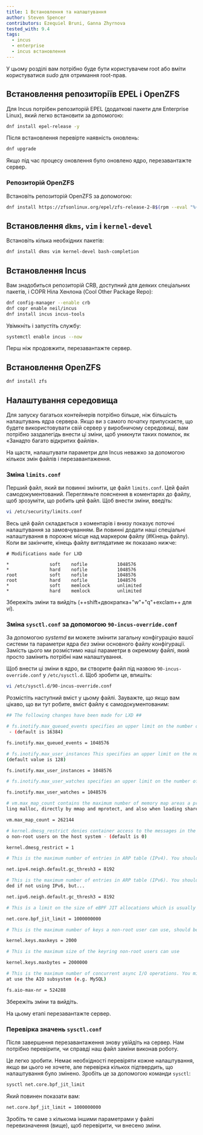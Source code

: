 ```yaml
---
title: 1 Встановлення та налаштування
author: Steven Spencer
contributors: Ezequiel Bruni, Ganna Zhyrnova
tested_with: 9.4
tags:
  - incus
  - enterprise
  - incus встановлення
---
```


У цьому розділі вам потрібно буде бути користувачем root або вміти користуватися _sudo_ для отримання root-прав.

## Встановлення репозиторіїв EPEL і OpenZFS

Для Incus потрібен репозиторій EPEL (додаткові пакети для Enterprise Linux), який легко встановити за допомогою:

```bash
dnf install epel-release -y
```

Після встановлення перевірте наявність оновлень:

```bash
dnf upgrade
```

Якщо під час процесу оновлення було оновлено ядро, перезавантажте сервер.

### Репозиторій OpenZFS

Встановіть репозиторій OpenZFS за допомогою:

```bash
dnf install https://zfsonlinux.org/epel/zfs-release-2-8$(rpm --eval "%{dist}").noarch.rpm
```

## Встановлення `dkms`, `vim` і `kernel-devel`

Встановіть кілька необхідних пакетів:

```bash
dnf install dkms vim kernel-devel bash-completion
```

## Встановлення Incus

Вам знадобиться репозиторій CRB, доступний для деяких спеціальних пакетів, і COPR Ніла Хенлона (Cool Other Package Repo):

```bash
dnf config-manager --enable crb
dnf copr enable neil/incus
dnf install incus incus-tools
```

Увімкніть і запустіть службу:

```bash
systemctl enable incus --now
```

Перш ніж продовжити, перезавантажте сервер.

## Встановлення OpenZFS

```bash
dnf install zfs
```

## Налаштування середовища

Для запуску багатьох контейнерів потрібно більше, ніж більшість налаштувань ядра сервера. Якщо ви з самого початку припускаєте, що будете використовувати свій сервер у виробничому середовищі, вам потрібно заздалегідь внести ці зміни, щоб уникнути таких помилок, як «Занадто багато відкритих файлів».

На щастя, налаштувати параметри для Incus неважко за допомогою кількох змін файлів і перезавантаження.

### Зміна `limits.conf`

Перший файл, який ви повинні змінити, це файл `limits.conf`. Цей файл самодокументований. Перегляньте пояснення в коментарях до файлу, щоб зрозуміти, що робить цей файл. Щоб внести зміни, введіть:

```bash
vi /etc/security/limits.conf
```

Весь цей файл складається з коментарів і внизу показує поточні налаштування за замовчуванням. Ви повинні додати наші спеціальні налаштування в порожнє місце над маркером файлу (#Кінець файлу). Коли ви закінчите, кінець файлу виглядатиме як показано нижче:

```text
# Modifications made for LXD

*               soft    nofile           1048576
*               hard    nofile           1048576
root            soft    nofile           1048576
root            hard    nofile           1048576
*               soft    memlock          unlimited
*               hard    memlock          unlimited
```

Збережіть зміни та вийдіть (++shift+двокрапка+"w"+"q"+exclam++ для _vi_).

### Зміна `sysctl.conf` за допомогою `90-incus-override.conf`

За допомогою _systemd_ ви можете змінити загальну конфігурацію вашої системи та параметри ядра _без_ зміни основного файлу конфігурації. Замість цього ми розмістимо наші параметри в окремому файлі, який просто замінить потрібні нам налаштування.

Щоб внести ці зміни в ядро, ви створите файл під назвою `90-incus-override.conf` у `/etc/sysctl.d`. Щоб зробити це, впишіть:

```bash
vi /etc/sysctl.d/90-incus-override.conf
```

Розмістіть наступний вміст у цьому файлі. Зауважте, що якщо вам цікаво, що ви тут робите, вміст файлу є самодокументованим:

```bash
## The following changes have been made for LXD ##

# fs.inotify.max_queued_events specifies an upper limit on the number of events that can be queued to the corresponding inotify instance
 - (default is 16384)

fs.inotify.max_queued_events = 1048576

# fs.inotify.max_user_instances This specifies an upper limit on the number of inotify instances that can be created per real user ID -
(default value is 128)

fs.inotify.max_user_instances = 1048576

# fs.inotify.max_user_watches specifies an upper limit on the number of watches that can be created per real user ID - (default is 8192)

fs.inotify.max_user_watches = 1048576

# vm.max_map_count contains the maximum number of memory map areas a process may have. Memory map areas are used as a side-effect of cal
ling malloc, directly by mmap and mprotect, and also when loading shared libraries - (default is 65530)

vm.max_map_count = 262144

# kernel.dmesg_restrict denies container access to the messages in the kernel ring buffer. Please note that this also will deny access t
o non-root users on the host system - (default is 0)

kernel.dmesg_restrict = 1

# This is the maximum number of entries in ARP table (IPv4). You should increase this if you create over 1024 containers.

net.ipv4.neigh.default.gc_thresh3 = 8192

# This is the maximum number of entries in ARP table (IPv6). You should increase this if you plan to create over 1024 containers.Not nee
ded if not using IPv6, but...

net.ipv6.neigh.default.gc_thresh3 = 8192

# This is a limit on the size of eBPF JIT allocations which is usually set to PAGE_SIZE * 40000. Set this to 1000000000 if you are running Rocky Linux 9.x

net.core.bpf_jit_limit = 1000000000

# This is the maximum number of keys a non-root user can use, should be higher than the number of containers

kernel.keys.maxkeys = 2000

# This is the maximum size of the keyring non-root users can use

kernel.keys.maxbytes = 2000000

# This is the maximum number of concurrent async I/O operations. You might need to increase it further if you have a lot of workloads th
at use the AIO subsystem (e.g. MySQL)

fs.aio-max-nr = 524288
```

Збережіть зміни та вийдіть.

На цьому етапі перезавантажте сервер.

### Перевірка значень `sysctl.conf`

Після завершення перезавантаження знову увійдіть на сервер. Нам потрібно перевірити, чи справді наш файл заміни виконав роботу.

Це легко зробити. Немає необхідності перевіряти кожне налаштування, якщо ви цього не хочете, але перевірка кількох підтвердить, що налаштування було змінено. Зробіть це за допомогою команди `sysctl`:

```bash
sysctl net.core.bpf_jit_limit
```

Який повинен показати вам:

```bash
net.core.bpf_jit_limit = 1000000000 
```

Зробіть те саме з кількома іншими параметрами у файлі перевизначення (вище), щоб перевірити, чи внесено зміни.
